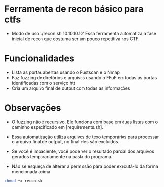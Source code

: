 # Ferramenta de recon básico para ctfs
- Modo de uso './recon.sh 10.10.10.10' 
Essa ferramenta automatiza a fase inicial de recon que costuma ser um pouco repetitiva nos CTF.

# Funcionalidades
- Lista as portas abertas usando o Rustscan e o Nmap
- Faz fuzzing de diretórios e arquivos usando o FFuF em todas as portas identificadas com o serviço htt
- Cria um arquivo final de output com todas as informações

# Observações
- O fuzzing não é recursivo.
Ele funciona com base em duas listas com o caminho especificado em [requirements.sh].

- Essa automatização utiliza arquivos de texo temporários para processar o arquivo final de output, no final eles são excluídos.
- Se você é impaciente, você pode ver o resultado parcial dos arquivos gerados temporariamente na pasta do programa.
- Não se esqueça de alterar a permissão para poder executá-lo da forma mencionada acima.

```bash
chmod +x recon.sh
```
